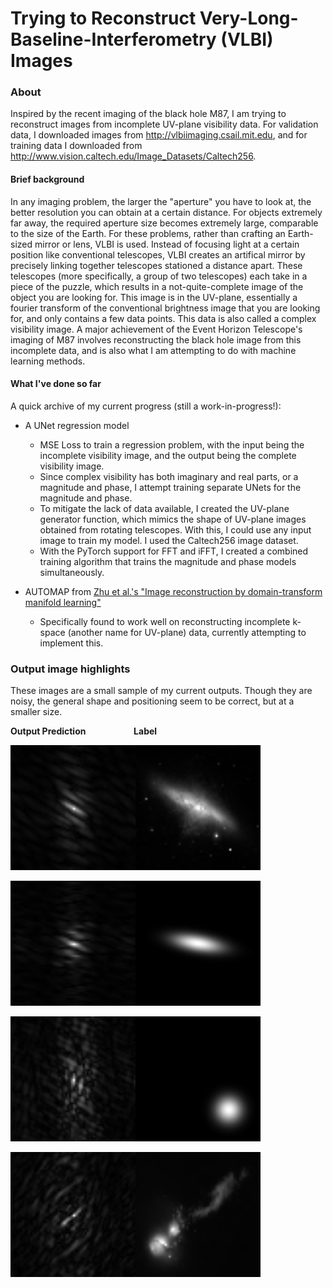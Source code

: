 # Trying to Reconstruct Very-Long-Baseline-Interferometry (VLBI) Images

### About
Inspired by the recent imaging of the black hole M87, I am trying to reconstruct images from incomplete UV-plane visibility data. For validation data, I downloaded images from http://vlbiimaging.csail.mit.edu, and for training data I downloaded from http://www.vision.caltech.edu/Image_Datasets/Caltech256. 

#### Brief background
In any imaging problem, the larger the "aperture" you have to look at, the better resolution you can obtain at a certain distance. For objects extremely far away, the required aperture size becomes extremely large, comparable to the size of the Earth. For these problems, rather than crafting an Earth-sized mirror or lens, VLBI is used. Instead of focusing light at a certain position like conventional telescopes, VLBI creates an artifical mirror by precisely linking together telescopes stationed a distance apart. These telescopes (more specifically, a group of two telescopes) each take in a piece of the puzzle, which results in a not-quite-complete image of the object you are looking for. This image is in the UV-plane, essentially a fourier transform of the conventional brightness image that you are looking for, and only contains a few data points. This data is also called a complex visibility image. A major achievement of the Event Horizon Telescope's imaging of M87 involves reconstructing the black hole image from this incomplete data, and is also what I am attempting to do with machine learning methods. 

#### What I've done so far
A quick archive of my current progress (still a work-in-progress!):
* A UNet regression model
  * MSE Loss to train a regression problem, with the input being the incomplete visibility image, and the output being the complete visibility image.
  * Since complex visibility has both imaginary and real parts, or a magnitude and phase, I attempt training separate UNets for the magnitude and phase.
  * To mitigate the lack of data available, I created the UV-plane generator function, which mimics the shape of UV-plane images obtained from rotating telescopes. With this, I could use any input image to train my model. I used the Caltech256 image dataset.
  * With the PyTorch support for FFT and iFFT, I created a combined training algorithm that trains the magnitude and phase models simultaneously. 

* AUTOMAP from [Zhu et al.'s "Image reconstruction by domain-transform manifold learning"](https://arxiv.org/ftp/arxiv/papers/1704/1704.08841.pdf)
  * Specifically found to work well on reconstructing incomplete k-space (another name for UV-plane) data, currently attempting to implement this.

### Output image highlights
These images are a small sample of my current outputs. Though they are noisy, the general shape and positioning seem to be correct, but at a smaller size. 

__Output Prediction &emsp; &emsp; &emsp; Label__

<img src="https://github.com/Tonyxu74/vlbi_space_project/blob/master/image_highlights/162_prediction.png" width="200" height="200"><img src="https://github.com/Tonyxu74/vlbi_space_project/blob/master/image_highlights/162_gt.png" width="200" height="200">

<img src="https://github.com/Tonyxu74/vlbi_space_project/blob/master/image_highlights/167_prediction.png" width="200" height="200"><img src="https://github.com/Tonyxu74/vlbi_space_project/blob/master/image_highlights/167_gt.png" width="200" height="200">

<img src="https://github.com/Tonyxu74/vlbi_space_project/blob/master/image_highlights/272_prediction.png" width="200" height="200"><img src="https://github.com/Tonyxu74/vlbi_space_project/blob/master/image_highlights/272_gt.png" width="200" height="200">

<img src="https://github.com/Tonyxu74/vlbi_space_project/blob/master/image_highlights/295_prediction.png" width="200" height="200"><img src="https://github.com/Tonyxu74/vlbi_space_project/blob/master/image_highlights/295_gt.png" width="200" height="200">
